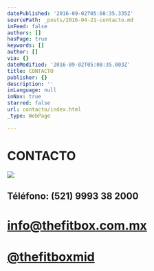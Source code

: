 ```yaml
---
datePublished: '2016-09-02T05:08:35.335Z'
sourcePath: _posts/2016-04-21-contacto.md
inFeed: false
authors: []
hasPage: true
keywords: []
author: []
via: {}
dateModified: '2016-09-02T05:08:35.003Z'
title: CONTACTO
publisher: {}
description: ''
inLanguage: null
inNav: true
starred: false
url: contacto/index.html
_type: WebPage

---
```

# CONTACTO
![](https://the-grid-user-content.s3-us-west-2.amazonaws.com/a803f062-c1fe-4518-9caf-7e2b723fdea7.png)

## Téléfono: (521) 9993 38 2000

# info@thefitbox.com.mx

# [@thefitboxmid][0]

[0]: https://www.instagram.com/thefitboxmid/ "thefitboxmid"